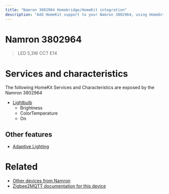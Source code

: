 ```yaml
---
title: "Namron 3802964 Homebridge/HomeKit integration"
description: "Add HomeKit support to your Namron 3802964, using Homebridge, Zigbee2MQTT and homebridge-z2m."
---
```

<!---
This file has been GENERATED using src/docgen/docgen.ts
DO NOT EDIT THIS FILE MANUALLY!
-->
# Namron 3802964
> LED 5,3W CCT E14


# Services and characteristics
The following HomeKit Services and Characteristics are exposed by
the Namron 3802964

* [Lightbulb](../../light.md)
  * Brightness
  * ColorTemperature
  * On


## Other features
* [Adaptive Lighting](../../light.md)


# Related
* [Other devices from Namron](../index.md#namron)
* [Zigbee2MQTT documentation for this device](https://www.zigbee2mqtt.io/devices/3802964.html)